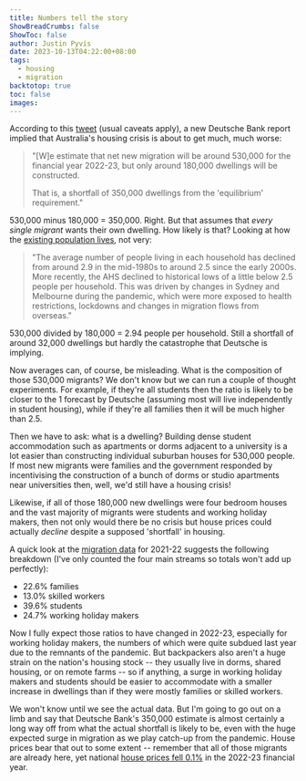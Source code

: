 ```yaml
---
title: Numbers tell the story
ShowBreadCrumbs: false
ShowToc: false
author: Justin Pyvis
date: 2023-10-13T04:22:00+08:00
tags:
  - housing
  - migration
backtotop: true
toc: false
images:
---
```

According to this [tweet](https://twitter.com/DaveTaylorNews/status/1712330396535587222) (usual caveats apply), a new Deutsche Bank report implied that Australia's housing crisis is about to get much, much worse:

> "[W]e estimate that net new migration will be around 530,000 for the financial year 2022-23, but only around 180,000 dwellings will be constructed.
> 
> That is, a shortfall of 350,000 dwellings from the 'equilibrium' requirement."

530,000 minus 180,000 = 350,000. Right. But that assumes that *every single migrant* wants their own dwelling. How likely is that? Looking at how the [existing population lives](https://www.rba.gov.au/publications/bulletin/2023/mar/a-new-measure-of-average-household-size.html), not very:

> "The average number of people living in each household has declined from around 2.9 in the mid-1980s to around 2.5 since the early 2000s. More recently, the AHS declined to historical lows of a little below 2.5 people per household. This was driven by changes in Sydney and Melbourne during the pandemic, which were more exposed to health restrictions, lockdowns and changes in migration flows from overseas."

530,000 divided by 180,000 = 2.94 people per household. Still a shortfall of around 32,000 dwellings but hardly the catastrophe that Deutsche is implying.

Now averages can, of course, be misleading. What is the composition of those 530,000 migrants? We don't know but we can run a couple of thought experiments. For example, if they're all students then the ratio is likely to be closer to the 1 forecast by Deutsche (assuming most will live independently in student housing), while if they're all families then it will be much higher than 2.5. 

Then we have to ask: what is a dwelling? Building dense student accommodation such as apartments or dorms adjacent to a university is a lot easier than constructing individual suburban houses for 530,000 people. If most new migrants were families and the government responded by incentivising the construction of a bunch of dorms or studio apartments near universities then, well, we'd still have a housing crisis! 

Likewise, if all of those 180,000 new dwellings were four bedroom houses and the vast majority of migrants were students and working holiday makers, then not only would there be no crisis but house prices could actually *decline* despite a supposed 'shortfall' in housing.

A quick look at the [migration data](https://www.homeaffairs.gov.au/research-and-statistics/statistics/visa-statistics/) for 2021-22 suggests the following breakdown (I've only counted the four main streams so totals won't add up perfectly):

- 22.6% families
- 13.0% skilled workers
- 39.6% students
- 24.7% working holiday makers

Now I fully expect those ratios to have changed in 2022-23, especially for working holiday makers, the numbers of which were quite subdued last year due to the remnants of the pandemic. But backpackers also aren't a huge strain on the nation's housing stock -- they usually live in dorms, shared housing, or on remote farms -- so if anything, a surge in working holiday makers and students should be easier to accommodate with a smaller increase in dwellings than if they were mostly families or skilled workers.

We won't know until we see the actual data. But I'm going to go out on a limb and say that Deutsche Bank's 350,000 estimate is almost certainly a long way off from what the actual shortfall is likely to be, even with the huge expected surge in migration as we play catch-up from the pandemic. House prices bear that out to some extent -- remember that all of those migrants are already here, yet national [house prices fell 0.1%](https://www.realestate.com.au/insights/proptrack-property-market-outlook-august-2023/) in the 2022-23 financial year.